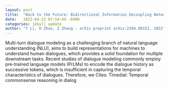 ```yaml
---
layout: post
title:  "Back to the Future: Bidirectional Information Decoupling Network for Multi-turn Dialogue Modeling"
date:   2022-04-23 07:54:44 -0400
categories: jekyll update
author: "Y Li, H Zhao, Z Zhang - arXiv preprint arXiv:2204.08152, 2022"
---
```

Multi-turn dialogue modeling as a challenging branch of natural language understanding (NLU), aims to build representations for machines to understand human dialogues, which provides a solid foundation for multiple downstream tasks. Recent studies of dialogue modeling commonly employ pre-trained language models (PrLMs) to encode the dialogue history as successive tokens, which is insufficient in capturing the temporal characteristics of dialogues. Therefore, we Cites: Timedial: Temporal commonsense reasoning in dialog